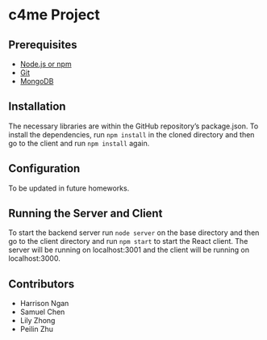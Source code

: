 # c4me Project

## Prerequisites
- [Node.js or npm](https://nodejs.org/en/download/)
- [Git](https://git-scm.com/downloads)
- [MongoDB](https://docs.mongodb.com/manual/installation/)

## Installation
The necessary libraries are within the GitHub repository’s package.json. To install the dependencies, run `npm install` in the cloned directory and then go to the client and run 
`npm install` again.

## Configuration
To be updated in future homeworks.

## Running the Server and Client
To start the backend server run `node server` on the base directory and then go to the client directory and run `npm start` to start the React client. The server will be running on localhost:3001 and the client will be running on localhost:3000.

## Contributors
- Harrison Ngan
- Samuel Chen
- Lily Zhong
- Peilin Zhu